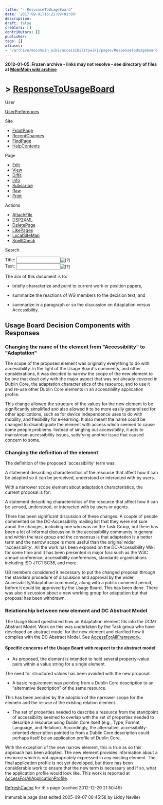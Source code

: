 ```yaml
---
title: "- ResponseToUsageBoard"
date: '2017-09-01T16:21:09+01:00'
description: 
draft: false
creators: []
contributors: []
publisher: 
tags: []
aliases:
- "/archive/moinmoin_wiki/accessibilitywiki/pages/ResponseToUsageBoard.html"
---
```


**2012-01-05. Frozen archive - links may not resolve - see directory of files at [MoinMoin wiki archive](/moinmoin-wiki-archive/)**

# > [ResponseToUsageBoard](http://dublincore.org/accessibilitywiki/ResponseToUsageBoard?action=fullsearch&value=ResponseToUsageBoard&literal=1&case=1&context=40 "Click here to do a full-text search for this title")

User

 [UserPreferences](http://dublincore.org/accessibilitywiki/UserPreferences)
  

Site

- [FrontPage](http://dublincore.org/accessibilitywiki/FrontPage)
- [RecentChanges](http://dublincore.org/accessibilitywiki/RecentChanges)
- [FindPage](http://dublincore.org/accessibilitywiki/FindPage)
- [HelpContents](http://dublincore.org/accessibilitywiki/HelpContents)

Page

- [Edit](http://dublincore.org/accessibilitywiki/ResponseToUsageBoard?action=edit "Edit")
- [View](http://dublincore.org/accessibilitywiki/ResponseToUsageBoard "View")
- [Diffs](http://dublincore.org/accessibilitywiki/ResponseToUsageBoard?action=diff "Diffs")
- [Info](http://dublincore.org/accessibilitywiki/ResponseToUsageBoard?action=info "Info")
- [Subscribe](http://dublincore.org/accessibilitywiki/ResponseToUsageBoard?action=subscribe "Subscribe")
- [Raw](http://dublincore.org/accessibilitywiki/ResponseToUsageBoard?action=raw "Raw")
- [Print](http://dublincore.org/accessibilitywiki/ResponseToUsageBoard?action=print "Print")

Actions

- [AttachFile](http://dublincore.org/accessibilitywiki/ResponseToUsageBoard?action=AttachFile)
- [DSP2XML](http://dublincore.org/accessibilitywiki/ResponseToUsageBoard?action=DSP2XML)
- [DeletePage](http://dublincore.org/accessibilitywiki/ResponseToUsageBoard?action=DeletePage)
- [LikePages](http://dublincore.org/accessibilitywiki/ResponseToUsageBoard?action=LikePages)
- [LocalSiteMap](http://dublincore.org/accessibilitywiki/ResponseToUsageBoard?action=LocalSiteMap)
- [SpellCheck](http://dublincore.org/accessibilitywiki/ResponseToUsageBoard?action=SpellCheck)

Search

<form method="POST" action="/accessibilitywiki/ResponseToUsageBoard">
<p>
<input name="action" value="inlinesearch" type="hidden">
<input name="context" value="40" type="hidden">
Title: <input name="text_title" size="15" maxlength="50" type="text"><input src="ResponseToUsageBoard_files/moin-search.png" name="button_title" alt="[?]" type="image"><br>Text: <input name="text_full" size="15" maxlength="50" type="text"><input src="ResponseToUsageBoard_files/moin-search.png" name="button_full" alt="[?]" type="image">
</p>
</form>

The aim of this document is to: 
- briefly characterize and point to current work or position papers,

- summarize the reactions of WG members to the decision text, and

- summarize in a paragraph or so the discussion on Adaptation versus Accessibility.

## Usage Board Decision Components with Responses

### Changing the name of the element from "Accessibility" to "Adaptation"

The scope of the proposed element was originally everything to do with accessibility. In the light of the Usage Board's comments, and other considerations, it was decided to narrow the scope of the new element to be one that dealt only with the major aspect that was not already covered in Dublin Core, the adaptation characteristics of the resource, and to use it and re-use other Dublin Core elements in an accessibility application profile.

This change allowed the structure of the values for the new element to be significantly simplified and also allowed it to be more easily generalised for other applications, such as for device independence uses to do with mobility, and flexibility for e-learning. It also meant the name could be changed to disambiguate the element with access which seemed to cause some people problems. Instead of singling out accessibility, it acts to mainstream accessibility issues, satisfying another issue that caused concern to some.

### Changing the definition of the element

The definition of the proposed 'accessibility' term was:

 A statement describing characteristics of the resource that affect how it can be adapted so it can be perceived, understood or interacted with by users. 

With a narrower scope element about adaptation characteristics, the current proposal is for:

 A statement describing characteristics of the resource that affect how it can be sensed, understood, or interacted with by users or agents. 

There has been significant discussion of these changes. A couple of people commented on the DC-Accessibility mailing list that they were not sure about the changes, including one who was on the Task Group, but there has been a lot of informal discussion in the accessibility community in general and within the task group and the consensus is that adaptation is a better term and the narrow scope is more useful than the original wider 'accessibility'. All the work has been exposed on the DC-Accessibility Wiki for some time and it has been presented in major fora such as the W3C annual conference, accessibility conferences, standards organisations including ISO JTC1 SC36, and more.

UB members considered it necessary to put the changed proposal through the standard procedure of discussion and approval by the wider Accessibility/Adaptation community, along with a public comment period, before it could be approved by the Usage Board. This has been done. There was also discussion about a new working group for adaptation but that proposal has been withdrawn.

### Relationship between new element and DC Abstract Model

The Usage Board questioned how an Adaptation element fits into the DCMI Abstract Model. Work on this was undertaken by the Task group who have developed an abstract model for the new element and clarified how it complies with the DC Abstract Model. See [AccessForAllFramework](http://dublincore.org/accessibilitywiki/AccessForAllFramework).

#### Specific concerns of the Usage Board with respect to the abstract model:

- As proposed, the element is intended to hold several property-value pairs within a value string for a single element.

The need for structured values has been avoided with the new proposal.

- A basic requirement was pointing from a Dublin Core description to an "alternative description" of the same resource.

This has been avoided by the adoption of the narrower scope for the elemetn and the re-use of the existing relation element.

- The set of properties needed to describe a resource from the standpoint of accessibility seemed to overlap with the set of properties needed to describe a resource using Dublin Core itself (e.g., Type, Format, Language, and Relation). Accordingly, the alternative, accessibility-oriented description pointed to from a Dublin Core description could perhaps itself be an application profile of Dublin Core.

With the exception of the new narrow element, this is true as so this approach has been adopted. The new element provides information about a resource which is not appropriately expressed in any existing element. The final application profile is not yet developed, but there has been considerable work to ensure that the new term is necessary and if so, what the application profile would look like. This work is reported at [AccessForAllApplicationProfile](http://dublincore.org/accessibilitywiki/AccessForAllApplicationProfile).

 [RefreshCache](http://dublincore.org/accessibilitywiki/ResponseToUsageBoard?action=refresh&arena=Page.py&key=ResponseToUsageBoard.text_html) for this page (cached 2012-12-29 21:50:49)  

Immutable page (last edited 2005-09-07 06:45:58 by Liddy Nevile)

